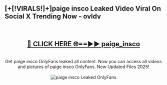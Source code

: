 <h2>[+[!VIRALS!]+]paige insco Leaked Video Viral On Social X Trending Now - ovldv</h2>
<br>
<div align="center">
<h2><a href="https://libra.edu.pl?paige_insco" rel="nofollow">🔴 CLICK HERE 🌐==►► paige_insco</a></h2>
<br>
Get paige insco OnlyFans leaked all content. Now you can access all videos and pictures of paige insco OnlyFans. New Updated Files 2025!
<br>
<br>
<a href="https://libra.edu.pl?paige_insco" rel="nofollow" data-target="animated-image.originalLink"><img src="https://i.ibb.co.com/WyWwxjT/player-gif2.gif" alt="paige insco Leaked OnlyFans" style="max-width: 100%; display: inline-block;" data-target="animated-image.originalImage"></a>
</div>
<br>